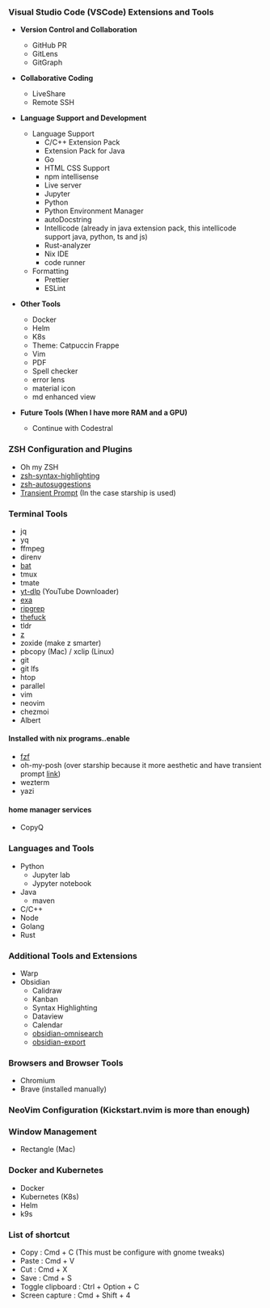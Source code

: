 ### Visual Studio Code (VSCode) Extensions and Tools

- **Version Control and Collaboration**
  - GitHub PR
  - GitLens
  - GitGraph
- **Collaborative Coding**
  - LiveShare
  - Remote SSH
  
- **Language Support and Development**
  - Language Support
    - C/C++ Extension Pack
    - Extension Pack for Java
    - Go
    - HTML CSS Support
    - npm intellisense
    - Live server
    - Jupyter
    - Python
    - Python Environment Manager
    - autoDocstring
    - Intellicode (already in java extension pack, this intellicode support java, python, ts and js)
    - Rust-analyzer
    - Nix IDE
    - code runner
  - Formatting
    - Prettier
    - ESLint

- **Other Tools**
  - Docker
  - Helm
  - K8s
  - Theme: Catpuccin Frappe
  - Vim
  - PDF
  - Spell checker
  - error lens
  - material icon
  - md enhanced view

- **Future Tools (When I have more RAM and a GPU)**
  - Continue with Codestral

### ZSH Configuration and Plugins

- Oh my ZSH
- [zsh-syntax-highlighting](https://github.com/zsh-users/zsh-syntax-highlighting)
- [zsh-autosuggestions](https://github.com/zsh-users/zsh-autosuggestions)
- [Transient Prompt](https://www.zsh.org/mla/users/2019/msg00633.html) (In the case starship is used)

### Terminal Tools

- jq
- yq
- ffmpeg
- direnv
- [bat](https://github.com/sharkdp/bat)
- tmux
- tmate
- [yt-dlp](https://github.com/yt-dlp/yt-dlp) (YouTube Downloader)
- [exa](https://github.com/ogham/exa)
- [ripgrep](https://github.com/BurntSushi/ripgrep)
- [thefuck](https://github.com/nvbn/thefuck)
- tldr
- [z](https://github.com/rupa/z)
- zoxide (make z smarter)
- pbcopy (Mac) / xclip (Linux)
- git
- git lfs
- htop
- parallel
- vim
- neovim
- chezmoi
- Albert

#### Installed with nix programs.<app>.enable

- [fzf](https://github.com/junegunn/fzf)
- oh-my-posh (over starship because it more aesthetic and have transient prompt [link](https://ohmyposh.net/oh-my-posh-vs-starship/))
- wezterm
- yazi

#### home manager services

- CopyQ

### Languages and Tools

- Python
  - Jupyter lab
  - Jypyter notebook
- Java
  - maven
- C/C++
- Node
- Golang
- Rust

### Additional Tools and Extensions

- Warp
- Obsidian
  - Calidraw
  - Kanban
  - Syntax Highlighting
  - Dataview
  - Calendar
  - [obsidian-omnisearch](https://github.com/scambier/obsidian-omnisearch)
  - [obsidian-export](https://github.com/zoni/obsidian-export)

### Browsers and Browser Tools

- Chromium
- Brave (installed manually)

### NeoVim Configuration (Kickstart.nvim is more than enough)

### Window Management

- Rectangle (Mac)

### Docker and Kubernetes

- Docker
- Kubernetes (K8s)
- Helm
- k9s

### List of shortcut
- Copy : Cmd + C (This must be configure with gnome tweaks)
- Paste : Cmd + V
- Cut : Cmd + X
- Save : Cmd + S
- Toggle clipboard : Ctrl + Option + C
- Screen capture : Cmd + Shift + 4


